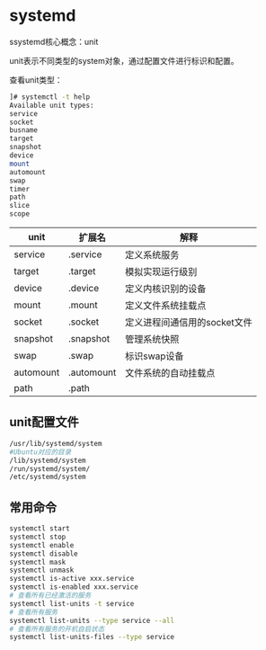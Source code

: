 # systemd

ssystemd核心概念：unit

unit表示不同类型的system对象，通过配置文件进行标识和配置。

查看unit类型：

```bash
]# systemctl -t help
Available unit types:
service
socket
busname
target
snapshot
device
mount
automount
swap
timer
path
slice
scope
```

| unit      | 扩展名     | 解释                         |
| --------- | ---------- | ---------------------------- |
| service   | .service   | 定义系统服务                 |
| target    | .target    | 模拟实现运行级别             |
| device    | .device    | 定义内核识别的设备           |
| mount     | .mount     | 定义文件系统挂载点           |
| socket    | .socket    | 定义进程间通信用的socket文件 |
| snapshot  | .snapshot  | 管理系统快照                 |
| swap      | .swap      | 标识swap设备                 |
| automount | .automount | 文件系统的自动挂载点         |
| path      | .path      |                              |

## unit配置文件

```bash
/usr/lib/systemd/system
#Ubuntu对应的目录 
/lib/systemd/system
/run/systemd/system/
/etc/systemd/system
```

## 常用命令

```bash
systemctl start
systemctl stop
systemctl enable
systemctl disable
systemctl mask
systemctl unmask
systemctl is-active xxx.service
systemctl is-enabled xxx.service
# 查看所有已经激活的服务
systemctl list-units -t service
# 查看所有服务
systemctl list-units --type service --all
# 查看所有服务的开机自启状态
systemctl list-units-files --type service
```

